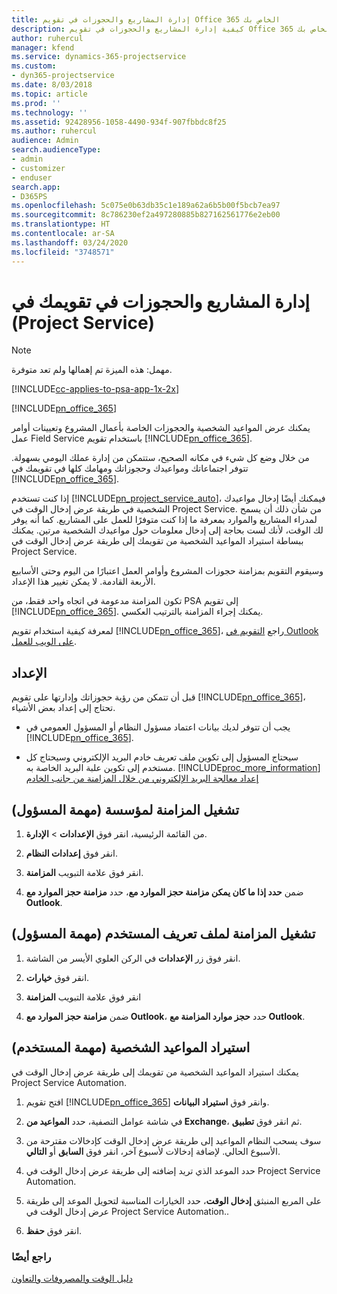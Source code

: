 ```yaml
---
title: إدارة المشاريع والحجوزات في تقويم Office 365 الخاص بك
description: كيفية إدارة المشاريع والحجوزات في تقويم Office 365 الخاص بك
author: ruhercul
manager: kfend
ms.service: dynamics-365-projectservice
ms.custom:
- dyn365-projectservice
ms.date: 8/03/2018
ms.topic: article
ms.prod: ''
ms.technology: ''
ms.assetid: 92428956-1058-4490-934f-907fbbdc8f25
ms.author: ruhercul
audience: Admin
search.audienceType:
- admin
- customizer
- enduser
search.app:
- D365PS
ms.openlocfilehash: 5c075e0b63db35c1e189a62a6b5b00f5bcb7ea97
ms.sourcegitcommit: 8c786230ef2a497280885b827162561776e2eb00
ms.translationtype: HT
ms.contentlocale: ar-SA
ms.lasthandoff: 03/24/2020
ms.locfileid: "3748571"
---
```

# <a name="manage-projects-and-bookings-in-your-calendar-project-service"></a>إدارة المشاريع والحجوزات في تقويمك في (Project Service)

> [!Note]
> مهمل: هذه الميزة تم إهمالها ولم تعد متوفرة.

[!INCLUDE[cc-applies-to-psa-app-1x-2x](../includes/cc-applies-to-psa-app-1x-2x.md)]

[!INCLUDE[pn_office_365](../includes/pn-office-365.md)] 

يمكنك عرض المواعيد الشخصية والحجوزات الخاصة بأعمال المشروع وتعيينات أوامر عمل Field Service باستخدام تقويم [!INCLUDE[pn_office_365](../includes/pn-office-365.md)].  
  
 من خلال وضع كل شيء في مكانه الصحيح، ستتمكن من إدارة عملك اليومي بسهولة. تتوفر اجتماعاتك ومواعيدك وحجوزاتك ومهامك كلها في تقويمك في [!INCLUDE[pn_office_365](../includes/pn-office-365.md)].  
  
 إذا كنت تستخدم [!INCLUDE[pn_project_service_auto](../includes/pn-project-service-auto.md)]، فيمكنك أيضًا إدخال مواعيدك الشخصية في طريقة عرض إدخال الوقت في Project Service. من شأن ذلك أن يسمح لمدراء المشاريع والموارد بمعرفة ما إذا كنت متوفرًا للعمل على المشاريع. كما أنه يوفر لك الوقت، لأنك لست بحاجة إلى إدخال معلومات حول مواعيدك الشخصية مرتين. يمكنك ببساطة استيراد المواعيد الشخصية من تقويمك إلى طريقة عرض إدخال الوقت في Project Service.‬  
  
 وسيقوم التقويم بمزامنة حجوزات المشروع وأوامر العمل اعتبارًا من اليوم وحتى الأسابيع الأربعة القادمة. لا يمكن تغيير هذا الإعداد.  
  
 تكون المزامنة مدعومة في اتجاه واحد فقط، من PSA إلى تقويم [!INCLUDE[pn_office_365](../includes/pn-office-365.md)]. يمكنك إجراء المزامنة بالترتيب العكسي. 
  
 لمعرفة كيفية استخدام تقويم [!INCLUDE[pn_office_365](../includes/pn-office-365.md)]، راجع [التقويم في Outlook على الويب للعمل](https://support.office.com/article/Calendar-in-Outlook-on-the-web-for-business-5219c457-d1fe-4c2f-9032-1a816b88e936).  
  
## <a name="setup"></a>الإعداد  
 قبل أن تتمكن من رؤية حجوزاتك وإدارتها على تقويم [!INCLUDE[pn_office_365](../includes/pn-office-365.md)]، تحتاج إلى إعداد بعض الأشياء.  
  
- يجب أن تتوفر لديك بيانات اعتماد مسؤول النظام أو المسؤول العمومي في [!INCLUDE[pn_office_365](../includes/pn-office-365.md)].  
  
- سيحتاج المسؤول إلى تكوين ملف تعريف خادم البريد الإلكتروني وسيحتاج كل مستخدم إلى تكوين علبة البريد الخاصة به. [!INCLUDE[proc_more_information](../includes/proc-more-information.md)] [إعداد معالجة البريد الإلكتروني من خلال المزامنة من جانب الخادم](../admin/set-up-server-side-synchronization-of-email-appointments-contacts-and-tasks.md)  
  
## <a name="turn-on-synchronization-for-your-organization-admin-task"></a>تشغيل المزامنة لمؤسسة (مهمة المسؤول)  
  
1.  من القائمة الرئيسية، انقر فوق **الإعدادات** > **الإدارة**.  
  
2.  انقر فوق **إعدادات النظام**.  
  
3.  انقر فوق علامة التبويب **المزامنة**.  
  
4.  ضمن **حدد إذا ما كان يمكن مزامنة حجز الموارد مع**، حدد **مزامنة حجز الموارد مع Outlook**.  
  
## <a name="turn-on-synchronization-for-your-user-profile-user-task"></a>تشغيل المزامنة لملف تعريف المستخدم (مهمة المسؤول)  
  
1.  انقر فوق زر **الإعدادات** في الركن العلوي الأيسر من الشاشة.  
  
2.  انقر فوق **خيارات**.  
  
3.  انقر فوق علامة التبويب **المزامنة**  
  
4.  ضمن **مزامنة حجز الموارد مع Outlook**، حدد **حجز موارد المزامنة مع Outlook**.  
  
## <a name="import-your-personal-appointments-user-task"></a>استيراد المواعيد الشخصية (مهمة المستخدم)  
 يمكنك استيراد المواعيد الشخصية من تقويمك إلى طريقة عرض إدخال الوقت في Project Service Automation.‬  
  
1. افتح تقويم [!INCLUDE[pn_office_365](../includes/pn-office-365.md)] وانقر فوق **استيراد البيانات**.  
  
2. في شاشة عوامل التصفية، حدد **المواعيد من Exchange**، ثم انقر فوق **تطبيق**.  
  
3. سوف يسحب النظام المواعيد إلى طريقة عرض إدخال الوقت كإدخالات مقترحة من الأسبوع الحالي. لإضافة إدخالات لأسبوع آخر، انقر فوق **السابق** أو **التالي**.  
  
4. حدد الموعد الذي تريد إضافته إلى طريقة عرض إدخال الوقت في Project Service Automation.  
  
5. على المربع المنبثق **إدخال الوقت**، حدد الخيارات المناسبة لتحويل الموعد إلى طريقة عرض إدخال الوقت في Project Service Automation..  
  
6. انقر فوق **حفظ**.  
  
### <a name="see-also"></a>راجع أيضًا  
 [دليل الوقت والمصروفات والتعاون](../project-service/time-expense-collaboration-guide.md)

